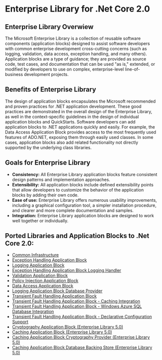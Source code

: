 # Enterprise Library for .Net Core 2.0

## Enterprise Library Overwiew

The Microsoft Enterprise Library is a collection of reusable software components (application blocks) designed to assist software developers with common enterprise development cross-cutting concerns (such as logging, validation, data access, exception handling, and many others). Application blocks are a type of guidance; they are provided as source code, test cases, and documentation that can be used "as is," extended, or modified by developers to use on complex, enterprise-level line-of-business development projects.

## Benefits of Enterprise Library

The design of application blocks encapsulates the Microsoft recommended and proven practices for .NET application development. These good practices are demonstrated in the overall design of the Enterprise Library, as well in the context-specific guidelines in the design of individual application blocks and QuickStarts. Software developers can add application blocks to .NET applications quickly and easily. For example, the Data Access Application Block provides access to the most frequently used features of ADO.NET, exposing them through easily used classes. In some cases, application blocks also add related functionality not directly supported by the underlying class libraries.

## Goals for Enterprise Library


* **Consistency:** All Enterprise Library application blocks feature consistent design patterns and implementation approaches.
* **Extensibility:** All application blocks include defined extensibility points that allow developers to customize the behavior of the application blocks by adding their own code.
* **Ease of use:** Enterprise Library offers numerous usability improvements, including a graphical configuration tool, a simpler installation procedure, and clearer and more complete documentation and samples.
* **Integration:** Enterprise Library application blocks are designed to work well together or individually.

## Ported Libraries and Application Blocks to .Net Core 2.0:

* [Common Infrastructure](https://www.nuget.org/packages/EnterpriseLibrary.Common.NetCore/)
* [Exception Handling Application Block](https://www.nuget.org/packages/EnterpriseLibrary.ExceptionHandling.NetCore/)
* [Logging Application Block](https://www.nuget.org/packages/EnterpriseLibrary.Logging.NetCore/)
* [Exception Handling Application Block Logging Handler](https://www.nuget.org/packages/EnterpriseLibrary.ExceptionHandling.Logging.NetCore/)
* [Validation Application Block](https://www.nuget.org/packages/EnterpriseLibrary.Validation.NetCore/)
* [Policy Injection Application Block](https://www.nuget.org/packages/EnterpriseLibrary.Logging.Database)
* [Data Access Application Block](https://www.nuget.org/packages/EnterpriseLibrary.Data.NetCore/)
* [Logging Application Block Database Provider](https://www.nuget.org/packages/EnterpriseLibrary.Logging.Database.NetCore/)
* [Transient Fault Handling Application Block](https://www.nuget.org/packages/EnterpriseLibrary.TransientFaultHandling.NetCore/)
* [Transient Fault Handling Application Block - Caching Integration](https://www.nuget.org/packages/EnterpriseLibrary.TransientFaultHandling.Caching.NetCore/)
* [Transient Fault Handling Application Block - Windows Azure SQL Database Integration](https://www.nuget.org/packages/EnterpriseLibrary.TransientFaultHandling.Data.NetCore/)
* [Transient Fault Handling Application Block - Declarative Configuration Support](https://www.nuget.org/packages/EnterpriseLibrary.TransientFaultHandling.Configuration.NetCore/)
* [Cryptography Application Block (Enterprise Library 5.0)](https://www.nuget.org/packages/EnterpriseLibrary.Security.Cryptography/)
* [Caching Application Block (Enterprise Library 5.0)](https://www.nuget.org/packages/EnterpriseLibrary.Caching.NetCore/)
* [Caching Application Block Cryptography Provider (Enterprise Library 5.0)](https://www.nuget.org/packages/EnterpriseLibrary.Caching.Cryptography/)
* [Caching Application Block Database Backing Store (Enterprise Library 5.0)](https://www.nuget.org/packages/EnterpriseLibrary.Caching.Database.NetCore/)
